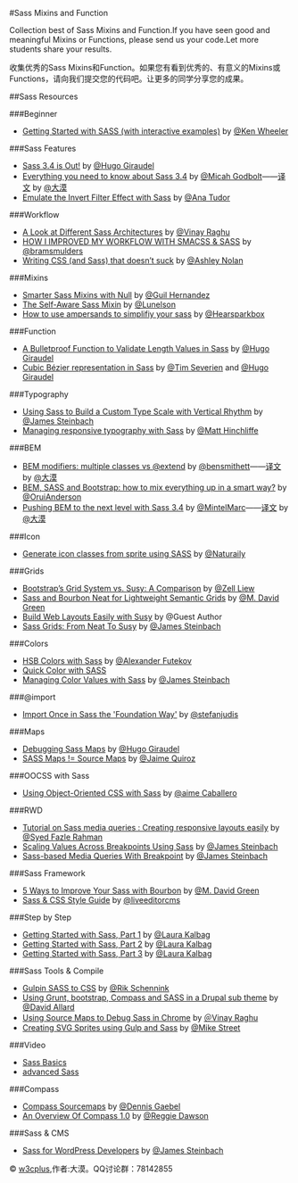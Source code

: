 #Sass Mixins and Function

Collection best of Sass Mixins and Function.If you have seen good and meaningful Mixins or Functions, please send us your code.Let more students share your results.

收集优秀的Sass Mixins和Function。如果您有看到优秀的、有意义的Mixins或Functions，请向我们提交您的代码吧。让更多的同学分享您的成果。

##Sass Resources

###Beginner

- [Getting Started with SASS (with interactive examples)](http://scotch.io/tutorials/css/getting-started-with-sass) by [@Ken Wheeler](http://scotch.io/author/kenwheeler)

###Sass Features
- [Sass 3.4 is Out!](http://www.sitepoint.com/sass-3-4-is-out/) by [@Hugo Giraudel](http://www.sitepoint.com/author/hgiraudel/)
- [Everything you need to know about Sass 3.4](http://www.phase2technology.com/blog/everything-you-need-to-know-about-sass-3-4/) by [@Micah Godbolt](http://www.phase2technology.com/author/mgodbolt)——[译文](http://www.w3cplus.com/preprocessor/everything-you-need-to-know-about-sass-3-4.html) by [@大漠](http://www.w3cplus.com)
- [Emulate the Invert Filter Effect with Sass](http://davidwalsh.name/invert-color-sass) by [@Ana Tudor](http://about.me/thebabydino)

###Workflow

- [A Look at Different Sass Architectures](http://www.sitepoint.com/look-different-sass-architectures/) by [@Vinay Raghu](http://www.sitepoint.com/author/vraghu/)
- [HOW I IMPROVED MY WORKFLOW WITH SMACSS & SASS](http://bramsmulders.com/how-i-improved-my-workflow-with-smacss-sass.html) by [@bramsmulders](http://twitter.com/bramsmulders)
- [Writing CSS (and Sass) that doesn’t suck](http://ashleynolan.co.uk/blog/writing-css-and-sass-that-doesnt-suck) by [@Ashley Nolan](http://twitter.com/AshNolan_)

###Mixins

- [Smarter Sass Mixins with Null](http://blog.teamtreehouse.com/smarter-sass-mixins-null) by [@Guil Hernandez](http://blog.teamtreehouse.com/author/guillermohernandez)
- [The Self-Aware Sass Mixin](http://lunelson.roughdraft.io/cc1b431a69360949dc01-the-self-aware-sass-mixin) by [@Lunelson](https://github.com/lunelson)
- [How to use ampersands to simplifiy your sass](http://seesparkbox.com/foundry/how_to_use_ampersands_to_simplifiy_your_sass) by [@Hearsparkbox](https://twitter.com/hearsparkbox)

###Function

- [A Bulletproof Function to Validate Length Values in Sass](http://www.sitepoint.com/bulletproof-function-validate-length-values-sass/) by [@Hugo Giraudel](http://www.sitepoint.com/author/hgiraudel/)
- [Cubic Bézier representation in Sass](http://thesassway.com/advanced/cubic-bezier-representation-in-sass) by [@Tim Severien](http://twitter.com/timseverien) and [@Hugo Giraudel](http://twitter.com/hugogiraudel)

###Typography

- [Using Sass to Build a Custom Type Scale with Vertical Rhythm](http://www.sitepoint.com/using-sass-build-custom-type-scale-vertical-rhythm/) by [@James Steinbach](http://www.sitepoint.com/author/jsteinbach/)
- [Managing responsive typography with Sass](http://maketea.co.uk/2014/11/05/managing-responsive-typography-with-sass.html) by [@Matt Hinchliffe](https://twitter.com/i_like_robots)

###BEM

- [BEM modifiers: multiple classes vs @extend](http://bensmithett.com/bem-modifiers-multiple-classes-vs-extend/) by [@bensmithett](https://twitter.com/bensmithett)——[译文](http://www.w3cplus.com/preprocessor/bem-modifiers-multiple-classes-vs-extend.html) by [@大漠](http://www.w3cplus.com)
- [BEM, SASS and Bootstrap: how to mix everything up in a smart way?](https://medium.com/@andersonorui_/bem-sass-and-bootstrap-9f89dc07d20f) by [@OruiAnderson](https://medium.com/@andersonorui_)
- [Pushing BEM to the next level with Sass 3.4](https://medium.com/@marcmintel/pushing-bem-to-the-next-level-with-sass-3-4-5239d2371321) by [@MintelMarc](https://medium.com/@marcmintel/pushing-bem-to-the-next-level-with-sass-3-4-5239d2371321)——[译文](http://www.w3cplus.com/preprocessor/pushing-bem-to-the-next-level-with-sass-3-4.html) by [@大漠](http://www.w3cplus.com)

###Icon

- [Generate icon classes from sprite using SASS](https://medium.com/@naturailycom/generate-icon-classes-from-sprite-using-sass-2be74309e50c) by [@Naturaily](https://medium.com/@naturailycom)

###Grids

- [Bootstrap’s Grid System vs. Susy: A Comparison](http://www.sitepoint.com/bootstraps-grid-system-vs-susy-comparison/) by [@Zell Liew](http://www.sitepoint.com/bootstraps-grid-system-vs-susy-comparison/)
- [Sass and Bourbon Neat for Lightweight Semantic Grids](http://www.sitepoint.com/sass-bourbon-neat-lightweight-semantic-grids/) by [@M. David Green](http://www.sitepoint.com/author/mdavidgreen/)
- [Build Web Layouts Easily with Susy](http://css-tricks.com/build-web-layouts-easily-susy/) by @Guest Author
- [Sass Grids: From Neat To Susy](http://www.sitepoint.com/sass-grids-neat-susy/) by [@James Steinbach](http://www.sitepoint.com/author/jsteinbach/)

###Colors

- [HSB Colors with Sass](http://www.sitepoint.com/hsb-colors-with-sass/) by [@Alexander Futekov](http://www.sitepoint.com/hsb-colors-with-sass/)
- [Quick Color with SASS](http://blog.revelry.co/post/97873761305/quick-color-with-sass) 
- [Managing Color Values with Sass](http://www.sitepoint.com/managing-color-values-with-sass/) by [@James Steinbach](http://www.sitepoint.com/author/jsteinbach/)

###@import

- [Import Once in Sass the 'Foundation Way'](http://4waisenkinder.de/blog/2014/03/06/import-once-in-sass-the-foundation-way/) by [@stefanjudis](http://4waisenkinder.de/blog/2014/03/06/import-once-in-sass-the-foundation-way/)

###Maps

- [Debugging Sass Maps](http://www.sitepoint.com/debugging-sass-maps/) by [@Hugo Giraudel](http://www.sitepoint.com/author/hgiraudel/)
- [SASS Maps != Source Maps](http://www.matrixgroup.net/snackoclock/2014/10/sass-maps-source-maps/) by [@Jaime Quiroz](http://www.matrixgroup.net/snackoclock/author/jquiroz/)

###OOCSS with Sass

- [Using Object-Oriented CSS with Sass](http://thesassway.com/intermediate/using-object-oriented-css-with-sass) by [@aime Caballero](http://twitter.com/jaicab_)

###RWD

- [Tutorial on Sass media queries : Creating responsive layouts easily](http://www.htmlxprs.com/post/15/tutorial-on-sass-media-queries-creating-responsive-layouts-easily) by [@Syed Fazle Rahman](http://www.htmlxprs.com/author/fazlerocks)
- [Scaling Values Across Breakpoints Using Sass](http://www.sitepoint.com/scaling-values-across-breakpoints-using-sass/) by [@James Steinbach](http://www.sitepoint.com/author/jsteinbach/)
- [Sass-based Media Queries With Breakpoint](http://www.sitepoint.com/sass-based-media-queries-with-breakpoint/) by [@James Steinbach](http://www.sitepoint.com/author/jsteinbach/)

###Sass Framework

- [5 Ways to Improve Your Sass with Bourbon](http://www.sitepoint.com/5-ways-improve-sass-bourbon/) by [@M. David Green](http://www.sitepoint.com/author/mdavidgreen/)
- [Sass & CSS Style Guide](http://www.liveeditorcms.com/gc/playbook/sass-css-style-guide/) by [@liveeditorcms](http://twitter.com/liveeditorcms)

###Step by Step

- [Getting Started with Sass, Part 1](http://webstandardssherpa.com/reviews/getting-started-with-sass-part-1) by [@Laura Kalbag](http://webstandardssherpa.com/about/authors/laura-kalbag/)
- [Getting Started with Sass, Part 2](http://webstandardssherpa.com/reviews/getting-started-with-sass-part-2) by [@Laura Kalbag](http://webstandardssherpa.com/about/authors/laura-kalbag/)
- [Getting Started with Sass, Part 3](http://webstandardssherpa.com/reviews/getting-started-with-sass-part-3/) by [@Laura Kalbag](http://webstandardssherpa.com/about/authors/laura-kalbag/)

###Sass Tools & Compile

- [Gulpin SASS to CSS](http://rikschennink.nl/thoughts/gulpin-sass-to-css/) by [@Rik Schennink](http://rikschennink.nl)
- [Using Grunt, bootstrap, Compass and SASS in a Drupal sub theme](http://deeson-online.co.uk/labs/using-grunt-bootstrap-compass-and-sass-drupal-sub-theme) by [@David Allard](http://deeson-online.co.uk/category/author/david-allard)
- [Using Source Maps to Debug Sass in Chrome](http://www.sitepoint.com/using-source-maps-debug-sass-chrome/) by [＠Vinay Raghu](http://www.sitepoint.com/author/vraghu/)
- [Creating SVG Sprites using Gulp and Sass](https://www.liquidlight.co.uk/blog/article/creating-svg-sprites-using-gulp-and-sass/) by [@Mike Street](https://www.liquidlight.co.uk/team/mike-street/)

###Video

- [Sass Basics](http://teamtreehouse.com/library/sass-basics)
- [advanced Sass](http://teamtreehouse.com/library/advanced-sass)

###Compass

- [Compass Sourcemaps](http://web-design-weekly.com/2014/09/12/compass-sourcemaps/) by [@Dennis Gaebel](http://grayghostvisuals.com/)
- [An Overview Of Compass 1.0](http://www.sitepoint.com/an-overview-compass-1-0/) by [@Reggie Dawson](http://www.sitepoint.com/author/rdawson/)

###Sass & CMS

- [Sass for WordPress Developers](http://www.sitepoint.com/sass-for-wordpress-developers/) by [@James Steinbach](http://www.sitepoint.com/author/jsteinbach/)

 © [w3cplus](http://www.w3cplus.com),作者:大漠。QQ讨论群：78142855

